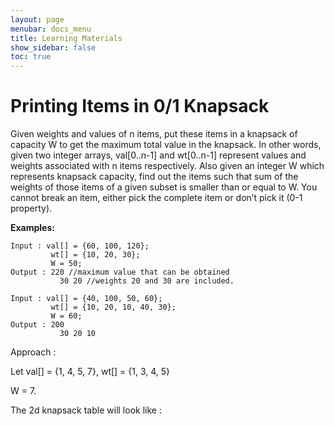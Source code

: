 ```yaml
---
layout: page
menubar: docs_menu
title: Learning Materials
show_sidebar: false
toc: true
---
```

# Printing Items in 0/1 Knapsack
Given weights and values of n items, put these items in a knapsack of capacity W to get the maximum total value in the knapsack. In other words, given two integer arrays, val[0..n-1] and wt[0..n-1] represent values and weights associated with n items respectively. Also given an integer W which represents knapsack capacity, find out the items such that sum of the weights of those items of a given subset is smaller than or equal to W. You cannot break an item, either pick the complete item or don’t pick it (0-1 property).

**Examples:**

```plaintext
Input : val[] = {60, 100, 120};
         wt[] = {10, 20, 30};
         W = 50;
Output : 220 //maximum value that can be obtained
           30 20 //weights 20 and 30 are included.

Input : val[] = {40, 100, 50, 60};
         wt[] = {10, 20, 10, 40, 30};
         W = 60;
Output : 200
           30 20 10
```

Approach : 

Let val[] = {1, 4, 5, 7}, wt[] = {1, 3, 4, 5} 

W = 7. 

The 2d knapsack table will look like : 
 
